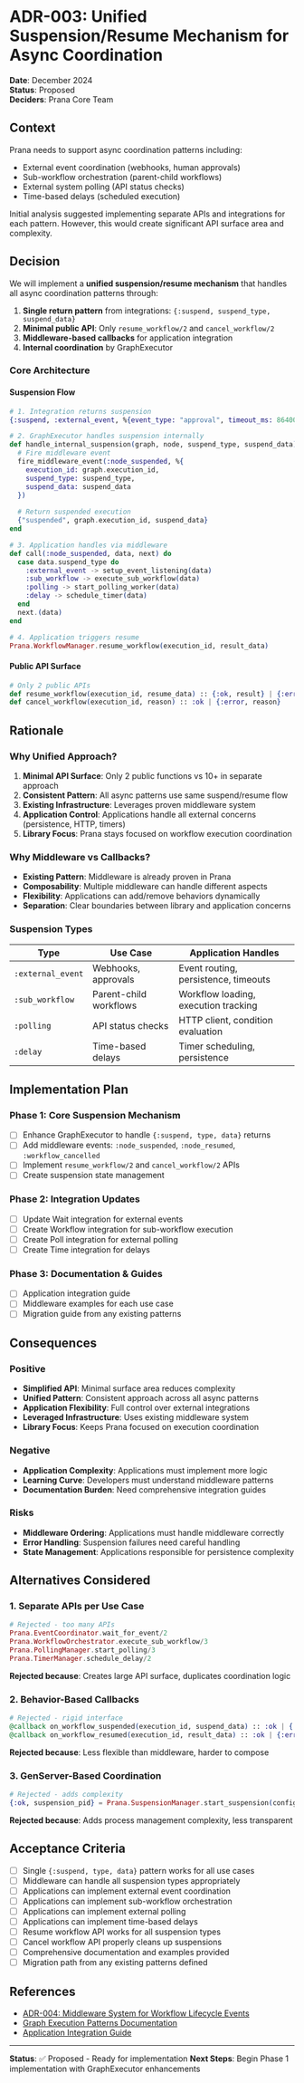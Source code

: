 # ADR-003: Unified Suspension/Resume Mechanism for Async Coordination

**Date**: December 2024  
**Status**: Proposed  
**Deciders**: Prana Core Team  

## Context

Prana needs to support async coordination patterns including:
- External event coordination (webhooks, human approvals)
- Sub-workflow orchestration (parent-child workflows) 
- External system polling (API status checks)
- Time-based delays (scheduled execution)

Initial analysis suggested implementing separate APIs and integrations for each pattern. However, this would create significant API surface area and complexity.

## Decision

We will implement a **unified suspension/resume mechanism** that handles all async coordination patterns through:

1. **Single return pattern** from integrations: `{:suspend, suspend_type, suspend_data}`
2. **Minimal public API**: Only `resume_workflow/2` and `cancel_workflow/2`
3. **Middleware-based callbacks** for application integration
4. **Internal coordination** by GraphExecutor

### Core Architecture

#### Suspension Flow
```elixir
# 1. Integration returns suspension
{:suspend, :external_event, %{event_type: "approval", timeout_ms: 86400000}}

# 2. GraphExecutor handles suspension internally
def handle_internal_suspension(graph, node, suspend_type, suspend_data) do
  # Fire middleware event
  fire_middleware_event(:node_suspended, %{
    execution_id: graph.execution_id,
    suspend_type: suspend_type,
    suspend_data: suspend_data
  })
  
  # Return suspended execution
  {"suspended", graph.execution_id, suspend_data}
end

# 3. Application handles via middleware
def call(:node_suspended, data, next) do
  case data.suspend_type do
    :external_event -> setup_event_listening(data)
    :sub_workflow -> execute_sub_workflow(data)
    :polling -> start_polling_worker(data)
    :delay -> schedule_timer(data)
  end
  next.(data)
end

# 4. Application triggers resume
Prana.WorkflowManager.resume_workflow(execution_id, result_data)
```

#### Public API Surface
```elixir
# Only 2 public APIs
def resume_workflow(execution_id, resume_data) :: {:ok, result} | {:error, reason}
def cancel_workflow(execution_id, reason) :: :ok | {:error, reason}
```

## Rationale

### Why Unified Approach?

1. **Minimal API Surface**: Only 2 public functions vs 10+ in separate approach
2. **Consistent Pattern**: All async patterns use same suspend/resume flow
3. **Existing Infrastructure**: Leverages proven middleware system
4. **Application Control**: Applications handle all external concerns (persistence, HTTP, timers)
5. **Library Focus**: Prana stays focused on workflow execution coordination

### Why Middleware vs Callbacks?

- **Existing Pattern**: Middleware is already proven in Prana
- **Composability**: Multiple middleware can handle different aspects
- **Flexibility**: Applications can add/remove behaviors dynamically
- **Separation**: Clear boundaries between library and application concerns

### Suspension Types

| Type | Use Case | Application Handles |
|------|----------|-------------------|
| `:external_event` | Webhooks, approvals | Event routing, persistence, timeouts |
| `:sub_workflow` | Parent-child workflows | Workflow loading, execution tracking |
| `:polling` | API status checks | HTTP client, condition evaluation |
| `:delay` | Time-based delays | Timer scheduling, persistence |

## Implementation Plan

### Phase 1: Core Suspension Mechanism
- [ ] Enhance GraphExecutor to handle `{:suspend, type, data}` returns
- [ ] Add middleware events: `:node_suspended`, `:node_resumed`, `:workflow_cancelled`
- [ ] Implement `resume_workflow/2` and `cancel_workflow/2` APIs
- [ ] Create suspension state management

### Phase 2: Integration Updates
- [ ] Update Wait integration for external events
- [ ] Create Workflow integration for sub-workflow execution
- [ ] Create Poll integration for external polling
- [ ] Create Time integration for delays

### Phase 3: Documentation & Guides
- [ ] Application integration guide
- [ ] Middleware examples for each use case
- [ ] Migration guide from any existing patterns

## Consequences

### Positive
- **Simplified API**: Minimal surface area reduces complexity
- **Unified Pattern**: Consistent approach across all async patterns
- **Application Flexibility**: Full control over external integrations
- **Leveraged Infrastructure**: Uses existing middleware system
- **Library Focus**: Keeps Prana focused on execution coordination

### Negative
- **Application Complexity**: Applications must implement more logic
- **Learning Curve**: Developers must understand middleware patterns
- **Documentation Burden**: Need comprehensive integration guides

### Risks
- **Middleware Ordering**: Applications must handle middleware correctly
- **Error Handling**: Suspension failures need careful handling
- **State Management**: Applications responsible for persistence complexity

## Alternatives Considered

### 1. Separate APIs per Use Case
```elixir
# Rejected - too many APIs
Prana.EventCoordinator.wait_for_event/2
Prana.WorkflowOrchestrator.execute_sub_workflow/3
Prana.PollingManager.start_polling/3
Prana.TimerManager.schedule_delay/2
```

**Rejected because**: Creates large API surface, duplicates coordination logic

### 2. Behavior-Based Callbacks
```elixir
# Rejected - rigid interface  
@callback on_workflow_suspended(execution_id, suspend_data) :: :ok | {:error, term()}
@callback on_workflow_resumed(execution_id, result_data) :: :ok | {:error, term()}
```

**Rejected because**: Less flexible than middleware, harder to compose

### 3. GenServer-Based Coordination
```elixir
# Rejected - adds complexity
{:ok, suspension_pid} = Prana.SuspensionManager.start_suspension(config)
```

**Rejected because**: Adds process management complexity, less transparent

## Acceptance Criteria

- [ ] Single `{:suspend, type, data}` pattern works for all use cases
- [ ] Middleware can handle all suspension types appropriately  
- [ ] Applications can implement external event coordination
- [ ] Applications can implement sub-workflow orchestration
- [ ] Applications can implement external polling
- [ ] Applications can implement time-based delays
- [ ] Resume workflow API works for all suspension types
- [ ] Cancel workflow API properly cleans up suspensions
- [ ] Comprehensive documentation and examples provided
- [ ] Migration path from any existing patterns defined

## References

- [ADR-004: Middleware System for Workflow Lifecycle Events](./004-middleware-system.md)
- [Graph Execution Patterns Documentation](../graph_execution%20pattern.md)
- [Application Integration Guide](../application-integration-guide.md)

---

**Status**: ✅ Proposed - Ready for implementation
**Next Steps**: Begin Phase 1 implementation with GraphExecutor enhancements